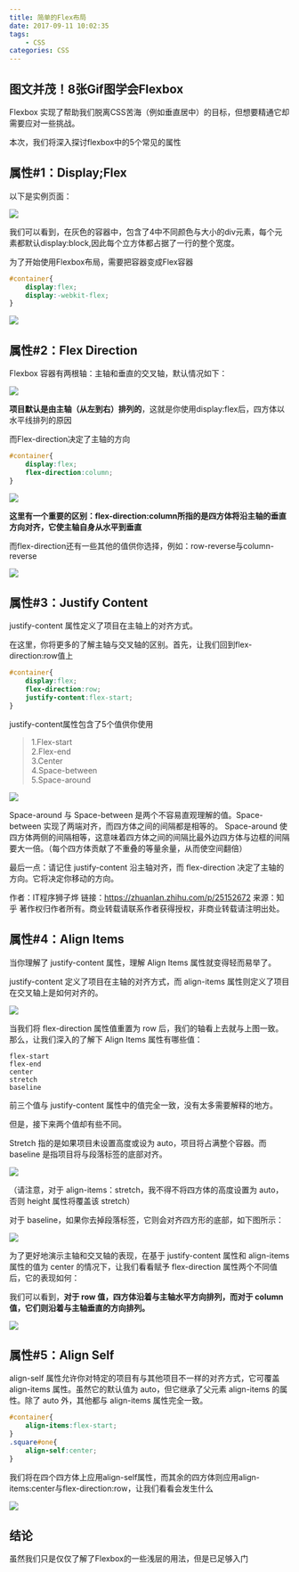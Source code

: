 ```yaml
---
title: 简单的Flex布局
date: 2017-09-11 10:02:35
tags:
	- CSS
categories: CSS
---
```


## 图文并茂！8张Gif图学会Flexbox

Flexbox 实现了帮助我们脱离CSS苦海（例如垂直居中）的目标，但想要精通它却需要应对一些挑战。

本次，我们将深入探讨flexbox中的5个常见的属性

## 属性#1：Display;Flex

以下是实例页面：

![](http://oljx0eyxv.bkt.clouddn.com/17-2-27/24597697-file_1488170425547_44c5.gif)

我们可以看到，在灰色的容器中，包含了4中不同颜色与大小的div元素，每个元素都默认display:block,因此每个立方体都占据了一行的整个宽度。

为了开始使用Flexbox布局，需要把容器变成Flex容器

```css
#container{
    display:flex;
    display:-webkit-flex;       
}
```

![](http://oljx0eyxv.bkt.clouddn.com/17-2-27/75422539-file_1488170893935_5b3c.gif)

<!--more-->

## 属性#2：Flex Direction

Flexbox 容器有两根轴：主轴和垂直的交叉轴，默认情况如下：

![](http://oljx0eyxv.bkt.clouddn.com/17-2-27/48577308-file_1488171040036_85a8.gif)

**项目默认是由主轴（从左到右）排列的**，这就是你使用display:flex后，四方体以水平线排列的原因

而Flex-direction决定了主轴的方向

```css
#container{
    display:flex;
    flex-direction:column;
}
```

![](http://oljx0eyxv.bkt.clouddn.com/17-2-27/1327245-file_1488171460960_d446.gif)

**这里有一个重要的区别：**flex-direction:column**所指的是四方体将沿主轴的垂直方向对齐，它使主轴自身从水平到垂直**

而flex-direction还有一些其他的值供你选择，例如：row-reverse与column-reverse

![](http://oljx0eyxv.bkt.clouddn.com/17-2-27/1821376-file_1488171656075_f4e1.gif)

## 属性#3：Justify Content

justify-content 属性定义了项目在主轴上的对齐方式。

在这里，你将更多的了解主轴与交叉轴的区别。首先，让我们回到flex-direction:row值上

```css
#container{
    display:flex;
    flex-direction:row;
    justify-content:flex-start;
}
```

justify-content属性包含了5个值供你使用

> 1.Flex-start  
> 2.Flex-end  
> 3.Center  
> 4.Space-between  
> 5.Space-around  

![](http://oljx0eyxv.bkt.clouddn.com/17-2-27/38361387-file_1488171953078_8d0e.gif)

Space-around 与 Space-between 是两个不容易直观理解的值。Space-between 实现了两端对齐，而四方体之间的间隔都是相等的。
Space-around 使四方体两侧的间隔相等，这意味着四方体之间的间隔比最外边四方体与边框的间隔要大一倍。（每个四方体贡献了不重叠的等量余量，从而使空间翻倍）

最后一点：请记住 justify-content 沿主轴对齐，而 flex-direction 决定了主轴的方向。它将决定你移动的方向。

作者：IT程序狮子烨
链接：https://zhuanlan.zhihu.com/p/25152672
来源：知乎
著作权归作者所有。商业转载请联系作者获得授权，非商业转载请注明出处。

## 属性#4：Align Items

当你理解了 justify-content 属性，理解 Align Items 属性就变得轻而易举了。

justify-content 定义了项目在主轴的对齐方式，而 align-items 属性则定义了项目在交叉轴上是如何对齐的。

![](http://oljx0eyxv.bkt.clouddn.com/17-2-27/11946720-file_1488172041627_39f8.gif)

当我们将 flex-direction 属性值重置为 row 后，我们的轴看上去就与上图一致。
那么，让我们深入的了解下 Align Items 属性有哪些值：

    flex-start
    flex-end
    center
    stretch
    baseline
    
前三个值与 justify-content 属性中的值完全一致，没有太多需要解释的地方。

但是，接下来两个值却有些不同。

Stretch 指的是如果项目未设置高度或设为 auto，项目将占满整个容器。而 baseline 是指项目将与段落标签的底部对齐。

![](http://oljx0eyxv.bkt.clouddn.com/17-2-27/21340335-file_1488172130593_1094f.gif)

（请注意，对于 align-items：stretch，我不得不将四方体的高度设置为 auto，否则 height 属性将覆盖该 stretch）

对于 baseline，如果你去掉段落标签，它则会对齐四方形的底部，如下图所示：

![](http://oljx0eyxv.bkt.clouddn.com/17-2-27/18578993-file_1488172163770_134e9.gif)

为了更好地演示主轴和交叉轴的表现，在基于 justify-content 属性和 align-items 属性的值为 center 的情况下，让我们看看赋予 flex-direction 属性两个不同值后，它的表现如何：

我们可以看到，****对于 row 值，四方体沿着与主轴水平方向排列，而对于 column 值，它们则沿着与主轴垂直的方向排列。****

![](http://oljx0eyxv.bkt.clouddn.com/17-2-27/71159336-file_1488172199806_14356.gif)

## 属性#5：Align Self

align-self 属性允许你对特定的项目有与其他项目不一样的对齐方式，它可覆盖 align-items 属性。虽然它的默认值为 auto，但它继承了父元素 align-items 的属性。除了 auto 外，其他都与 align-items 属性完全一致。

```css
#container{
    align-items:flex-start;
}
.square#one{
    align-self:center;
}
```

我们将在四个四方体上应用align-self属性，而其余的四方体则应用align-items:center与flex-direction:row，让我们看看会发生什么

![](http://oljx0eyxv.bkt.clouddn.com/17-2-27/63727448-file_1488172379975_b9d7.gif)

## 结论

虽然我们只是仅仅了解了Flexbox的一些浅层的用法，但是已足够入门

